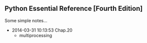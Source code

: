## Python Essential Reference [Fourth Edition]

Some simple notes...

- 2014-03-31 10:13:53 Chap.20
	- multiprocessing
